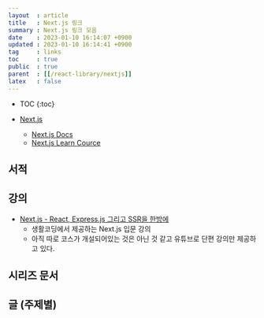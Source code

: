 ```yaml
---
layout  : article
title   : Next.js 링크
summary : Next.js 링크 모음
date    : 2023-01-10 16:14:07 +0900
updated : 2023-01-10 16:14:41 +0900
tag     : links
toc     : true
public  : true
parent  : [[/react-library/nextjs]]
latex   : false
---
```

* TOC
{:toc}

* [Next.js](https://nextjs.org)
    * [Next.js Docs](https://nextjs.org/docs/getting-started)
    * [Next.js Learn Cource](https://nextjs.org/learn/)

## 서적

## 강의

* [Next.js - React, Express.js 그리고 SSR을 한방에](https://www.youtube.com/watch?v=ECMB4kUCKWQ)
    * 생활코딩에서 제공하는 Next.js 입문 강의
    * 아직 따로 코스가 개설되어있는 것은 아닌 것 같고 유튜브로 단편 강의만 제공하고 있다.

## 시리즈 문서

## 글 (주제별)
